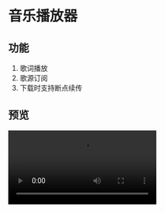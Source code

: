 # 音乐播放器
## 功能
1. 歌词播放
2. 歌源订阅
3. 下载时支持断点续传
## 预览
![订阅音乐](http://html.sellgirl.com/musicPlayer/mp4/subscribe.mp4)
